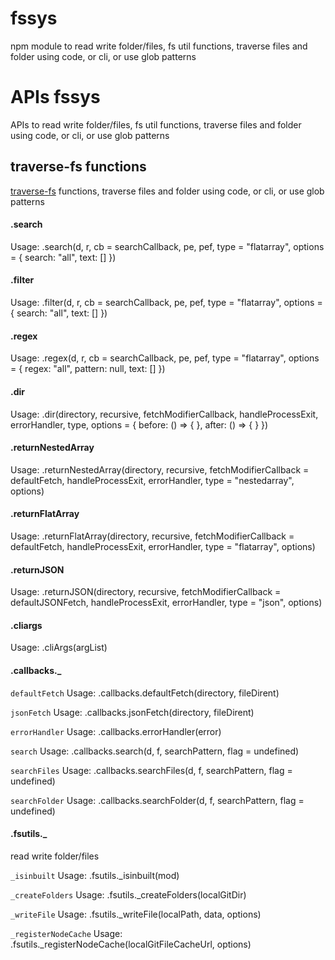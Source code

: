 # fssys

npm module to read write folder/files, fs util functions, traverse files and folder using code, or cli, or use glob patterns

# APIs fssys

APIs to read write folder/files, fs util functions, traverse files and folder using code, or cli, or use glob patterns

## traverse-fs functions

[traverse-fs](https://www.npmjs.com/package/traverse-fs) functions, traverse files and folder using code, or cli, or use glob patterns

#### .search

Usage: .search(d, r, cb = searchCallback, pe, pef, type = "flatarray", options = { search: "all", text: [] })

#### .filter

Usage: .filter(d, r, cb = searchCallback, pe, pef, type = "flatarray", options = { search: "all", text: [] })

#### .regex

Usage: .regex(d, r, cb = searchCallback, pe, pef, type = "flatarray", options = { regex: "all", pattern: null, text: [] })

#### .dir

Usage: .dir(directory, recursive, fetchModifierCallback, handleProcessExit, errorHandler, type, options = { before: () => { }, after: () => { } })

#### .returnNestedArray

Usage: .returnNestedArray(directory, recursive, fetchModifierCallback = defaultFetch, handleProcessExit, errorHandler, type = "nestedarray", options)

#### .returnFlatArray

Usage: .returnFlatArray(directory, recursive, fetchModifierCallback = defaultFetch, handleProcessExit, errorHandler, type = "flatarray", options)

#### .returnJSON

Usage: .returnJSON(directory, recursive, fetchModifierCallback = defaultJSONFetch, handleProcessExit, errorHandler, type = "json", options)

#### .cliargs

Usage: .cliArgs(argList)

#### .callbacks.****\_****

`defaultFetch` Usage: .callbacks.defaultFetch(directory, fileDirent)

`jsonFetch` Usage: .callbacks.jsonFetch(directory, fileDirent)

`errorHandler` Usage: .callbacks.errorHandler(error)

`search` Usage: .callbacks.search(d, f, searchPattern, flag = undefined)

`searchFiles` Usage: .callbacks.searchFiles(d, f, searchPattern, flag = undefined)

`searchFolder` Usage: .callbacks.searchFolder(d, f, searchPattern, flag = undefined)

#### .fsutils.****\_****

read write folder/files

`_isinbuilt` Usage: .fsutils.\_isinbuilt(mod)

`_createFolders` Usage: .fsutils.\_createFolders(localGitDir)

`_writeFile` Usage: .fsutils.\_writeFile(localPath, data, options)

`_registerNodeCache` Usage: .fsutils.\_registerNodeCache(localGitFileCacheUrl, options)


